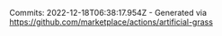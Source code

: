 Commits: 2022-12-18T06:38:17.954Z - Generated via https://github.com/marketplace/actions/artificial-grass
<br>
